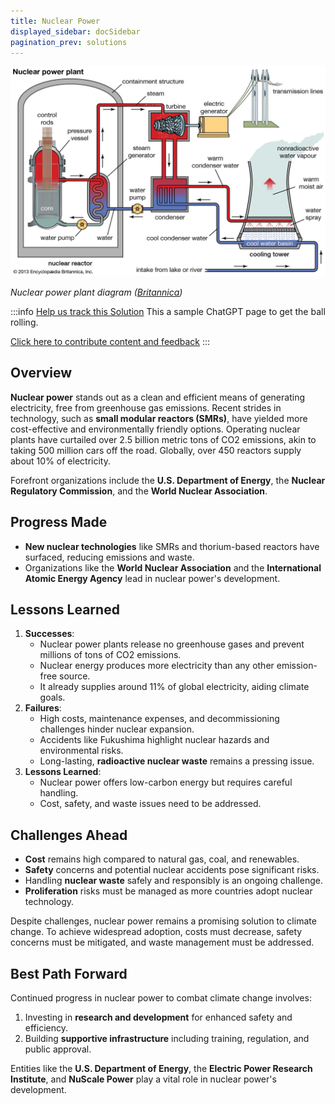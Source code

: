 ```yaml
---
title: Nuclear Power
displayed_sidebar: docSidebar
pagination_prev: solutions
---
```

![ A nuclear power plant is similar to a large coal-fired power plant, with pumps, valves, steam generators, turbines, electric generators, condensers, and associated equipment.](/../static/img/nuclear-power.webp)

*Nuclear power plant diagram ([Britannica](https://www.britannica.com/technology/nuclear-power))*

:::info [Help us track this Solution](contribute)
This a sample ChatGPT page to get the ball rolling.

[Click here to contribute content and feedback](contribute)
:::

## Overview

**Nuclear power** stands out as a clean and efficient means of generating electricity, free from greenhouse gas emissions. Recent strides in technology, such as **small modular reactors (SMRs)**, have yielded more cost-effective and environmentally friendly options. Operating nuclear plants have curtailed over 2.5 billion metric tons of CO2 emissions, akin to taking 500 million cars off the road. Globally, over 450 reactors supply about 10% of electricity.

Forefront organizations include the **U.S. Department of Energy**, the **Nuclear Regulatory Commission**, and the **World Nuclear Association**.

## Progress Made

- **New nuclear technologies** like SMRs and thorium-based reactors have surfaced, reducing emissions and waste.
- Organizations like the **World Nuclear Association** and the **International Atomic Energy Agency** lead in nuclear power's development.

## Lessons Learned

1. **Successes**:
   - Nuclear power plants release no greenhouse gases and prevent millions of tons of CO2 emissions.
   - Nuclear energy produces more electricity than any other emission-free source.
   - It already supplies around 11% of global electricity, aiding climate goals.
2. **Failures**:
   - High costs, maintenance expenses, and decommissioning challenges hinder nuclear expansion.
   - Accidents like Fukushima highlight nuclear hazards and environmental risks.
   - Long-lasting, **radioactive nuclear waste** remains a pressing issue.
3. **Lessons Learned**:
   - Nuclear power offers low-carbon energy but requires careful handling.
   - Cost, safety, and waste issues need to be addressed.

## Challenges Ahead

- **Cost** remains high compared to natural gas, coal, and renewables.
- **Safety** concerns and potential nuclear accidents pose significant risks.
- Handling **nuclear waste** safely and responsibly is an ongoing challenge.
- **Proliferation** risks must be managed as more countries adopt nuclear technology.

Despite challenges, nuclear power remains a promising solution to climate change. To achieve widespread adoption, costs must decrease, safety concerns must be mitigated, and waste management must be addressed.

## Best Path Forward

Continued progress in nuclear power to combat climate change involves:

1. Investing in **research and development** for enhanced safety and efficiency.
2. Building **supportive infrastructure** including training, regulation, and public approval.

Entities like the **U.S. Department of Energy**, the **Electric Power Research Institute**, and **NuScale Power** play a vital role in nuclear power's development.